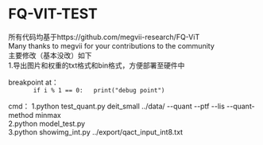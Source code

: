 # FQ-VIT-TEST
所有代码均基于https://github.com/megvii-research/FQ-ViT    
Many thanks to megvii for your contributions to the community  
主要修改（基本没改）如下  
1.导出图片和权重的txt格式和bin格式，方便部署至硬件中


breakpoint at：  
 `       if i % 1 == 0:  
            print("debug point")`

cmd：
1.python test_quant.py deit_small ../data/ --quant --ptf --lis --quant-method minmax  
2.python model_test.py  
3.python showimg_int.py ../export/qact_input_int8.txt  

